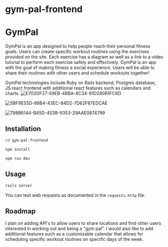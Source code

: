 # gym-pal-frontend

# GymPal

GymPal is an app designed to help people reach their personal fitness goals. Users can create specific workout routines using the exercises provided on the site. Each exercise has a diagram as well as a link to a video tutorial to perform each exercise safely and effectively. GymPal is an app with the goal of making fitness a social experience. Users will be able to share their routines with other users and schedule workouts together! 

GymPal technologies include Ruby on Rails backend, Postgres database, JS.react frontend with additional react features such as calendars and charts. 
![E702DF27-59EB-4BBA-8C34-81D280B1FC6D](https://user-images.githubusercontent.com/111472223/202068827-b4f7b8f8-4503-4778-babf-5e7544e82e3a.jpeg)


![5BF9E55D-86B4-43EC-84D2-7D62F87EDCAE](https://user-images.githubusercontent.com/111472223/202068925-1ca25c8c-c246-490f-89b8-55107e99f1e3.jpeg)

![798B6144-B45D-453B-9353-29AAE0874799](https://user-images.githubusercontent.com/111472223/202069004-6696b6eb-74a5-4098-8a1a-9b0a864e2e75.jpeg)




## Installation

```bash
cd gym-pal-frontend

npm install  

npm run dev 
```
## Usage
```bash
rails server
```
You can test web requests as documented in the `requests.http` file.

## Roadmap
I plan on adding API's to allow users to share locations and find other users interested in working out and being a "gym pal". I would also like to add additional features such as a customizable calendar that allows for scheduling specific workout routines on specific days of the week.
